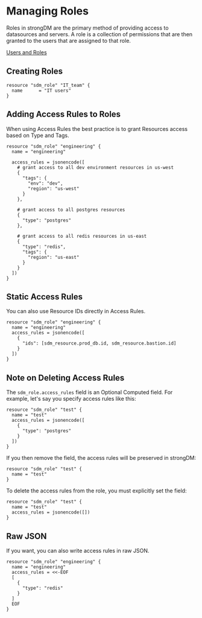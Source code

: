 # Managing Roles

Roles in strongDM are the primary method of providing access to datasources and
servers. A role is a collection of permissions that are then granted to the
users that are assigned to that role.

[Users and Roles](https://www.strongdm.com/docs/architecture/users-and-roles/)

## Creating Roles

```hcl
resource "sdm_role" "IT_team" {
  name      = "IT users"
}
```

## Adding Access Rules to Roles

When using Access Rules the best practice is to grant Resources access based on
Type and Tags.

```hcl
resource "sdm_role" "engineering" {
  name = "engineering"

  access_rules = jsonencode([
    # grant access to all dev environment resources in us-west
    {
      "tags": {
        "env": "dev",
        "region": "us-west"
      }
    },

    # grant access to all postgres resources
    {
      "type": "postgres"
    },

    # grant access to all redis resources in us-east
    {
      "type": "redis",
      "tags": {
        "region": "us-east"
      }
    }
  ])
}
```

## Static Access Rules

You can also use Resource IDs directly in Access Rules.

```hcl
resource "sdm_role" "engineering" {
  name = "engineering"
  access_rules = jsonencode([
    {
      "ids": [sdm_resource.prod_db.id, sdm_resource.bastion.id]
    }
  ])
}
```

## Note on Deleting Access Rules

The `sdm_role.access_rules` field is an Optional Computed field. For example,
let's say you specify access rules like this:

```hcl
resource "sdm_role" "test" {
  name = "test"
  access_rules = jsonencode([
    {
      "type": "postgres"
    }
  ])
}
```

If you then remove the field, the access rules will be preserved in strongDM:

```hcl
resource "sdm_role" "test" {
  name = "test"
}
```

To delete the access rules from the role, you must explicitly set the field:

```hcl
resource "sdm_role" "test" {
  name = "test"
  access_rules = jsonencode([])
}
```

## Raw JSON

If you want, you can also write access rules in raw JSON.

```hcl
resource "sdm_role" "engineering" {
  name = "engineering"
  access_rules = <<-EOF
  [
    {
      "type": "redis"
    }
  ]
  EOF
}
```